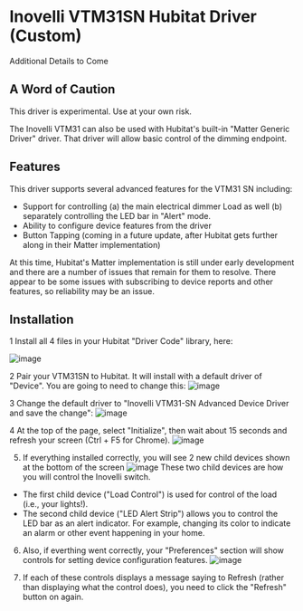 # Inovelli VTM31SN Hubitat Driver (Custom)
Additional Details to Come


## A Word of Caution
This driver is experimental. Use at your own risk.

The Inovelli VTM31 can also be used with Hubitat's built-in "Matter Generic Driver" driver. That driver will allow basic control of the dimming endpoint.


## Features
This driver supports several advanced features for the VTM31 SN including:
* Support for controlling (a) the main electrical dimmer Load as well (b) separately controlling the LED bar in "Alert" mode.
* Ability to configure device features from the driver
* Button Tapping (coming in a future update, after Hubitat gets further along in their Matter implementation)

At this time, Hubitat's Matter implementation is still under early development and there are a number of issues that remain for them to resolve. 
There appear to be some issues with subscribing to device reports and other features, so reliability may be an issue.

## Installation

1 Install all 4 files in your Hubitat "Driver Code" library, here:

![image](https://github.com/user-attachments/assets/d5a1fda5-8b60-4eb7-9653-23e5dd1c72bb)

2 Pair your  VTM31SN to Hubitat.  It will install with a default driver of "Device". You are going to need to change this:
![image](https://github.com/user-attachments/assets/c9c521ce-ea01-45b4-93e2-fea2b8110d24)

3 Change the default driver to "Inovelli VTM31-SN Advanced Device Driver and save the change":
![image](https://github.com/user-attachments/assets/be97cb3f-4a83-4573-90c9-aed7f3ee0178)

4 At the top of the page, select "Initialize", then wait about 15 seconds and refresh your screen (Ctrl + F5 for Chrome).
![image](https://github.com/user-attachments/assets/df75cf1f-31ad-4fc9-b506-6935c39d73cd)

5. If everything installed correctly, you will see 2 new child devices shown at the bottom of the screen
![image](https://github.com/user-attachments/assets/cb973d04-dd73-4396-b399-6a64e5e3fd98)
These two child devices are how you will control the Inovelli switch.
* The first child device ("Load Control") is used for control of the load (i.e., your lights!).
* The second child device ("LED Alert Strip") allows you to control the LED bar as an alert indicator. For example, changing its color to indicate an alarm or other event happening in your home.
  
6. Also, if everthing went correctly, your "Preferences" section will show controls for setting device configuration features.
  ![image](https://github.com/user-attachments/assets/e9245157-6fb0-443f-a841-27600449125e)

7. If each of these controls displays a message saying to Refresh (rather than displaying what the control does), you need to click the "Refresh" button on again.
